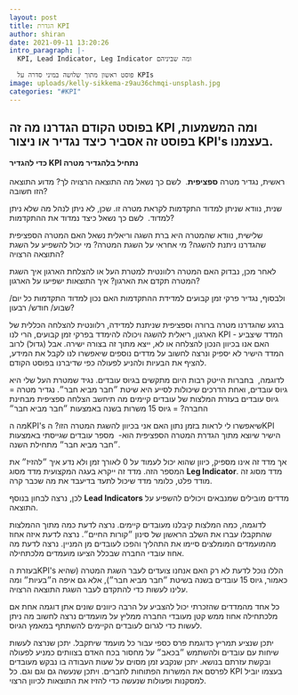 ```yaml
---
layout: post
title: הגדרת KPI
author: shiran
date: 2021-09-11 13:20:26
intro_paragraph: |-
  KPI, Lead Indicator, Leg Indicator ומה שביניהם

  פוסט ראשון מתוך שלושה במיני סדרה על KPIs
image: uploads/kelly-sikkema-z9au36chmqi-unsplash.jpg
categories: "#KPI"
---
```

בפוסט הקודם הגדרנו מה זה KPI ומה המשמעות, בפוסט זה אסביר כיצד נגדיר או ניצור KPI's בעצמנו.
-----------------------------------------------------------------------

**כדי להגדיר KPI נתחיל בלהגדיר מטרה**
<br><br>
ראשית, נגדיר מטרה **ספציפית**. 
לשם כך נשאל
מה התוצאה הרצויה לך?
מדוע התוצאה הזו חשובה?

שנית, נוודא שניתן למדוד התקדמות לקראת מטרה זו. שכן, לא ניתן לנהל מה שלא ניתן למדוד. 
לשם כך נשאל
כיצד נמדוד את ההתקדמות?



שלישית, נוודא שהמטרה היא ברת השגה וריאלית
נשאל
האם המטרה הספציפית שהגדרנו ניתנת להשגה?
מי אחראי על השגת המטרה?
מי יכול להשפיע על השגת התוצאה הרצויה?

לאחר מכן, נבדוק האם המטרה רלוונטית למטרת העל או להצלחת הארגון
איך השגת המטרה תקדם את הארגון?
איך התוצאות ישפיעו על הארגון?

ולבסוף, נגדיר פרקי זמן קבועים למדידת ההתקדמות
האם נכון למדוד התקדמות כל יום/ שבוע/ חודש/ רבעון?

ברגע שהגדרנו מטרה ברורה וספציפית שניתנת למדידה, רלוונטית להצלחה הכללית של הארגון, ריאלית להשגה ויכולה להימדד בפרקי זמן קבועים, הרי לנו KPI - המדד שיצביע האם אנו בכיוון הנכון להצלחה או לא, ייצא מתוך זה בצורה ישירה. אבל (גדול) לרוב המדד הישיר לא יספיק ונרצה לחשוב על מדדים נוספים שיאפשרו לנו לקבל את המידע, להציף את הבעיות ולהניע לפעולה כפי שדיברנו בפוסט הקודם.

לדוגמה, 
בחברות הייטק רבות היום מתקשים בגיוס עובדים. נגיד שמטרת העל שלי היא גיוס עובדים, ואחת הדרכים שיכולות לסייע היא שיטת ״חבר מביא חבר״.
נגדיר מטרה = גיוס עובדים בעזרת המלצות של עובדים קיימים
מה תיחשב הצלחה ספציפית מבחינת החברה? = גיוס 15 משרות בשנה באמצעות ״חבר מביא חבר״

מה הKPI's שיאפשרו לי לראות בזמן נתון האם אני בכיוון להשגת המטרה הזו?
הKPI הישיר שיוצא מתוך הגדרת המטרה הספציפית הוא- 
מספר עובדים שגייסתי באמצעות ״חבר מביא חבר״ מתחילת השנה. 

אך מדד זה אינו מספיק, כיוון שהוא יכול לעמוד על 0 לאורך זמן ולא נדע איך ״להזיז״ את המספר הזה. מדד זה ייקרא בעגה המקצועית מדד מסוג **Leg Indicator**. מדד מסוג זה מודד פלט, כלומר מדד שיכול לתעד בדיעבד את מה שכבר קרה.

לכן, נרצה לבחון בנוסף **Lead Indicators** מדדים מובילים שמנבאים ויכולים להשפיע על התוצאה.

לדוגמה, כמה המלצות קיבלנו מעובדים קיימים. נרצה לדעת כמה מתוך ההמלצות שהתקבלו עברו את השלב הראשון של סינון ״קורות החיים״. נרצה לדעת איזה אחוז מהמועמדים המומלצים סיימו את התהליך והפכו לעובדים מן המניין. נרצה לדעת מה אחוז עובדי החברה שבכלל הציעו מועמדים מלכתחילה. 

בעזרת הKPI's הללו נוכל לדעת לא רק האם אנחנו צועדים לעבר השגת המטרה (שהיא כאמור, גיוס 15 עובדים בשנה בשיטת ״חבר מביא חבר״), אלא גם איפה ה״בעיות״ ומה עלינו לעשות כדי להתקדם לעבר השגת התוצאה הרצויה.

כל אחד מהמדדים שהזכרתי יכול להצביע על הרבה כיוונים שונים אתן דוגמה אחת
אם מלכתחילה אחוז ממש קטן מעובדי החברה ממליץ על מועמדים נרצה לחשוב מה ניתן לעשות כדי לגרום לעובדים הקיימים להשתתף במאמץ הגיוס. 

יתכן שנציע תמריץ כדוגמת פרס כספי עבור כל מועמד שיתקבל. יתכן שנרצה לעשות שיחות עם עובדים ולהשתמש ״בכאב״ על מחסור בכח האדם בצוותים כמניע לפעולה ובקשת עזרתם בנושא. יתכן שנקבע זמן מסוים על שעות העבודה בו נבקש מעובדים לפרסם את המשרות הפתוחות לחברים. ויתכן שנעשה גם וגם וגם. כל KPI בעצמו יוביל למסקנות ופעולות שנעשה כדי להזיז את התוצאות לכיוון הרצוי.
